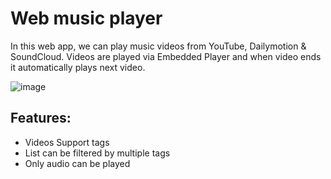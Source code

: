 # Web music player

In this web app, we can play music videos from YouTube, Dailymotion & SoundCloud.
Videos are played via Embedded Player and when video ends it automatically plays next video. 

![image](https://user-images.githubusercontent.com/59196931/150137976-550a1585-6f4f-42c7-8f66-a0cb34f39ede.png)
## Features:
- Videos Support tags
- List can be filtered by multiple tags
- Only audio can be played
